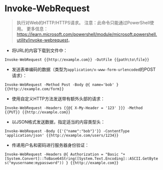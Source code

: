 # Invoke-WebRequest

> 执行对Web的HTTP/HTTPS请求。
> 注意：此命令只能通过PowerShell使用。
> 更多信息：<https://learn.microsoft.com/powershell/module/microsoft.powershell.utility/invoke-webrequest>。

- 将URL的内容下载到文件中：

`Invoke-WebRequest {{http://example.com}} -OutFile {{path\to\file}}`

- 发送表单编码的数据（类型为`application/x-www-form-urlencoded`的POST请求）：

`Invoke-WebRequest -Method Post -Body @{ name='bob' } {{http://example.com/form}}`

- 使用自定义HTTP方法发送带有额外头部的请求：

`Invoke-WebRequest -Headers {{@{ X-My-Header = '123' }}} -Method {{PUT}} {{http://example.com}}`

- 以JSON格式发送数据，指定适当的内容类型头：

`Invoke-WebRequest -Body {{'{"name":"bob"}'}} -ContentType 'application/json' {{http://example.com/users/1234}}`

- 传递用户名和密码进行服务器身份验证：

`Invoke-WebRequest -Headers @{ Authorization = "Basic "+ [System.Convert]::ToBase64String([System.Text.Encoding]::ASCII.GetBytes("myusername:mypassword")) } {{http://example.com}}`